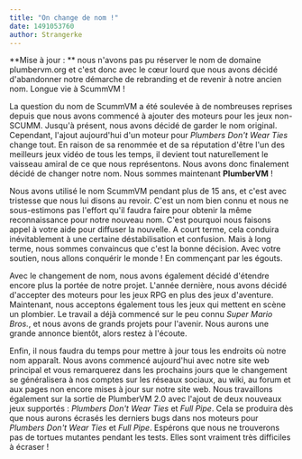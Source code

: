 ```yaml
---
title: "On change de nom !"
date: 1491053760
author: Strangerke
---
```


**Mise à jour : ** nous n'avons pas pu réserver le nom de domaine plumbervm.org et c'est donc avec le cœur lourd que nous avons décidé d'abandonner notre démarche de rebranding et de revenir à notre ancien nom. Longue vie à ScummVM !

La question du nom de ScummVM a été soulevée à de nombreuses reprises depuis que nous avons commencé à ajouter des moteurs pour les jeux non-SCUMM. Jusqu'à présent, nous avons décidé de garder le nom original. Cependant, l'ajout aujourd'hui d'un moteur pour *Plumbers Don't Wear Ties* change tout. En raison de sa renommée et de sa réputation d'être l'un des meilleurs jeux vidéo de tous les temps, il devient tout naturellement le vaisseau amiral de ce que nous représentons. Nous avons donc finalement décidé de changer notre nom. Nous sommes maintenant **PlumberVM** !

Nous avons utilisé le nom ScummVM pendant plus de 15 ans, et c'est avec tristesse que nous lui disons au revoir. C'est un nom bien connu et nous ne sous-estimons pas l'effort qu'il faudra faire pour obtenir la même reconnaissance pour notre nouveau nom. C'est pourquoi nous faisons appel à votre aide pour diffuser la nouvelle. A court terme, cela conduira inévitablement à une certaine déstabilisation et confusion. Mais à long terme, nous sommes convaincus que c'est la bonne décision. Avec votre soutien, nous allons conquérir le monde ! En commençant par les égouts.

Avec le changement de nom, nous avons également décidé d'étendre encore plus la portée de notre projet. L'année dernière, nous avons décidé d'accepter des moteurs pour les jeux RPG en plus des jeux d'aventure. Maintenant, nous acceptons également tous les jeux qui mettent en scène un plombier. Le travail a déjà commencé sur le peu connu *Super Mario Bros.*, et nous avons de grands projets pour l'avenir. Nous aurons une grande annonce bientôt, alors restez à l'écoute.

Enfin, il nous faudra du temps pour mettre à jour tous les endroits où notre nom apparaît. Nous avons commencé aujourd'hui avec notre site web principal et vous remarquerez dans les prochains jours que le changement se généralisera à nos comptes sur les réseaux sociaux, au wiki, au forum et aux pages non encore mises à jour sur notre site web. Nous travaillons également sur la sortie de PlumberVM 2.0 avec l'ajout de deux nouveaux jeux supportés : *Plumbers Don't Wear Ties* et *Full Pipe*. Cela se produira dès que nous aurons écrasés les derniers bugs dans nos moteurs pour *Plumbers Don't Wear Ties* et *Full Pipe*. Espérons que nous ne trouverons pas de tortues mutantes pendant les tests. Elles sont vraiment très difficiles à écraser !
